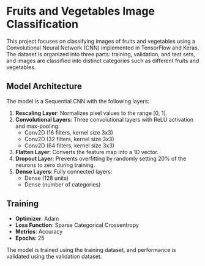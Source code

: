 # Fruits and Vegetables Image Classification
This project focuses on classifying images of fruits and vegetables using a Convolutional Neural Network (CNN) implemented in TensorFlow and Keras. The dataset is organized into three parts: training, validation, and test sets, and images are classified into distinct categories such as different fruits and vegetables.

## Model Architecture
The model is a Sequential CNN with the following layers:
1. **Rescaling Layer**: Normalizes pixel values to the range [0, 1].
2. **Convolutional Layers**: Three convolutional layers with ReLU activation and max-pooling:
   - Conv2D (16 filters, kernel size 3x3)
   - Conv2D (32 filters, kernel size 3x3)
   - Conv2D (64 filters, kernel size 3x3)
3. **Flatten Layer**: Converts the feature map into a 1D vector.
4. **Dropout Layer**: Prevents overfitting by randomly setting 20% of the neurons to zero during training.
5. **Dense Layers**: Fully connected layers:
   - Dense (128 units)
   - Dense (number of categories)

## Training
- **Optimizer**: Adam
- **Loss Function**: Sparse Categorical Crossentropy
- **Metrics**: Accuracy
- **Epochs**: 25

The model is trained using the training dataset, and performance is validated using the validation dataset.
